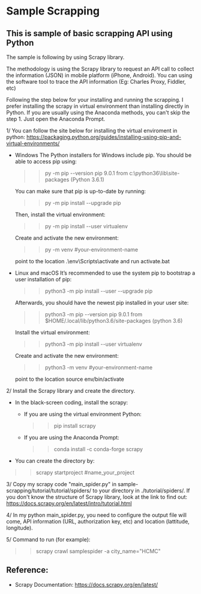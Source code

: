 # Sample Scrapping
## This is sample of basic scrapping API using Python

The sample is following by using Scrapy library.

The methodology is using the Scrapy library to request an API call to collect the information (JSON) in mobile platform (iPhone, Android).
You can using the software tool to trace the API information (Eg: Charles Proxy, Fiddler, etc)

Following the step below for your installing and running the scrapping.
I prefer installing the scrapy in virtual environment than installing directly in Python.
If you are usually using the Anaconda methods, you can't skip the step 1. Just open the Anaconda Prompt.

1/ You can follow the site below for installing the virtual enviroment in python: 
  https://packaging.python.org/guides/installing-using-pip-and-virtual-environments/
  
  - Windows
      The Python installers for Windows include pip. You should be able to access pip using:

      >> py -m pip --version
      >> pip 9.0.1 from c:\python36\lib\site-packages (Python 3.6.1)
      
      You can make sure that pip is up-to-date by running:

      >> py -m pip install --upgrade pip
      
      Then, install the virtual environment:
      
      >> py -m pip install --user virtualenv
      
      Create and activate the new environment:
      
      >> py -m venv #your-environment-name
      
      point to the location .\env\Scripts\activate and run activate.bat
      

  - Linux and macOS
      It’s recommended to use the system pip to bootstrap a user installation of pip:

      >> python3 -m pip install --user --upgrade pip
      
      Afterwards, you should have the newest pip installed in your user site:

      >> python3 -m pip --version
      >> pip 9.0.1 from $HOME/.local/lib/python3.6/site-packages (python 3.6)
      
      Install the virtual environment:
      
      >> python3 -m pip install --user virtualenv
      
      Create and activate the new environment:
      
      >> python3 -m venv #your-environment-name
      
      point to the location source env/bin/activate
 
2/ Install the Scrapy library and create the directory. 
  - In the black-screen coding, install the scrapy:
  
    + If you are using the virtual environment Python:
      >> pip install scrapy
  
    + If you are using the Anaconda Prompt:
      >> conda install -c conda-forge scrapy
  
  - You can create the directory by:
  
  >> scrapy startproject #name_your_project
  
3/ Copy my scrapy code "main_spider.py" in sample-scrapping/tutorial/tutorial/spiders/ to your directory in ./tutorial/spiders/.
  If you don't know the structure of Scrapy library, look at the link to find out:
  https://docs.scrapy.org/en/latest/intro/tutorial.html
  
  
4/ In my python main_spider.py, you need to configure the output file will come, API information (URL, authorization key, etc) and location (lattitude, longitude).

5/ Command to run (for example):

  >> scrapy crawl samplespider -a city_name="HCMC"


## Reference: 
  - Scrapy Documentation: https://docs.scrapy.org/en/latest/
